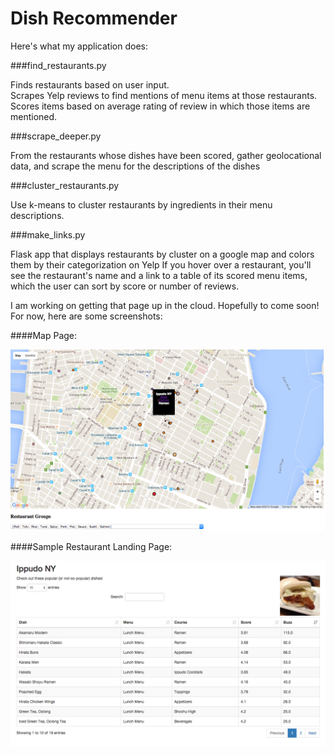 # Dish Recommender

Here's what my application does:

###find_restaurants.py

Finds restaurants based on user input.  
Scrapes Yelp reviews to find mentions of menu items at those restaurants. 
Scores items based on average rating of review in which those items are mentioned.

###scrape_deeper.py

From the restaurants whose dishes have been scored, gather geolocational data, and scrape the menu for
the descriptions of the dishes

###cluster_restaurants.py

Use k-means to cluster restaurants by ingredients in their menu descriptions.


###make_links.py

Flask app that displays restaurants by cluster on a google map and colors them by their categorization on Yelp
If you hover over a restaurant, you'll see the restaurant's name and a link to a table of its scored menu items, 
which the user can sort by score or number of reviews.  

I am working on getting that page up in the cloud.  Hopefully to come soon!
For now, here are some screenshots:

####Map Page:

![Display Restaurants](/images/DisplayingClusters.png)

####Sample Restaurant Landing Page:

![Dish Scores](/images/DispalyingDishes.png)

